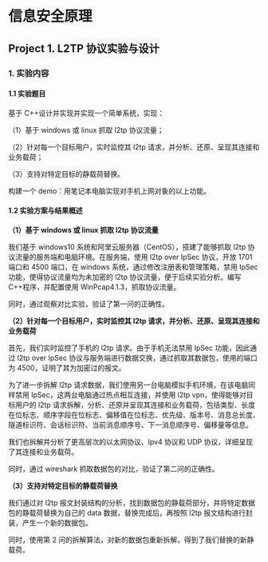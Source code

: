 # 信息安全原理

## Project 1. L2TP 协议实验与设计

### 1. 实验内容

#### 1.1 实验题目

基于 C++设计并实现并实现一个简单系统，实现：

（1）基于 windows 或 linux 抓取 l2tp 协议流量；

（2）针对每一个目标用户，实时监控其 l2tp 请求，并分析、还原、呈现其连接和业务载荷；

（3）支持对特定目标的静载荷替换。

构建一个 demo：用笔记本电脑实现对手机上网对象的以上功能。

#### 1.2 实验方案与结果概述

**（1）基于 windows 或 linux 抓取 l2tp 协议流量**

我们基于 windows10 系统和阿里云服务器（CentOS），搭建了能够抓取 l2tp 协议流量的服务端和电脑环境。在服务端，使用 l2tp over IpSec 协议，开放 1701 端口和 4500 端口，在 windows 系统，通过修改注册表和管理策略，禁用 IpSec 功能，使得协议流量均为未加密的 l2tp 协议流量，便于后续实验分析。编写 C++程序，并配置使用 WinPcap4.1.3，抓取协议流量。

同时，通过观察对比实验，验证了第一问的正确性。

**（2）针对每一个目标用户，实时监控其 l2tp 请求，并分析、还原、呈现其连接和业务载荷**

首先，我们实时监控了手机的 l2tp 请求。由于手机无法禁用 IpSec 功能，因此通过 l2tp over IpSec 协议与服务端进行数据交换，通过抓取其数据包，使用的端口为 4500，证明了其为加密过的报文。

为了进一步拆解 l2tp 请求数据，我们使用另一台电脑模拟手机环境，在该电脑同样禁用 IpSec，这两台电脑通过热点相互连接，并使用 l2tp vpn，使得能够对目标用户的 l2tp 请求拆解，分析、还原并呈现其连接和业务载荷，包括类型、长度在位标志、顺序字段在位标志、偏移值在位标志、优先级、版本号、消息总长度、隧道标识符、会话标识符、当前消息顺序号、下一消息顺序号、偏移量等信息。

我们也拆解并分析了更高层次的以太网协议、Ipv4 协议和 UDP 协议，详细呈现了其连接和业务载荷。

同时，通过 wireshark 抓取数据包的对比，验证了第二问的正确性。

**（3）支持对特定目标的静载荷替换**

我们通过对 l2tp 报文封装结构的分析，找到数据包的静载荷部分，并将特定数据包的静载荷替换为自己的 data 数据，替换完成后，再按照 l2tp 报文结构进行封装，产生一个新的数据包。

同时，使用第 2 问的拆解算法，对新的数据包重新拆解，得到了我们替换的新静载荷。
